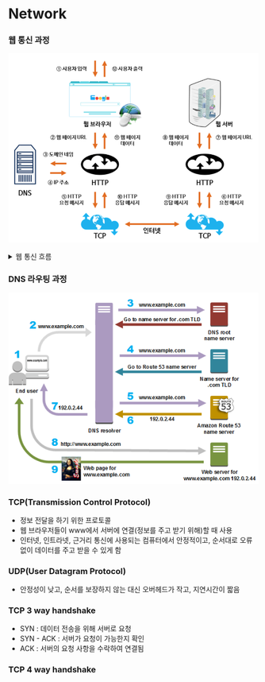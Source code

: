 # Network

### 웹 통신 과정
![웹 통신 과정.png](image%2F%EC%9B%B9%20%ED%86%B5%EC%8B%A0%20%EA%B3%BC%EC%A0%95.png)

<details>
    <summary>웹 통신 흐름</summary>

    1. 웹 브라우저를 통해 사용자가 URL을 입력한다.
    2. 입력받은 URL중 도메인을 통해 DNS에 검색한다.
    3. DNS에서 일치하는 도메인의 IP를 URL 정보와 함께 HTTP 메시지로 만든다.
    4. 생성된 HTTP 메시지를 TCP로 서버와 통신한다.
    5. 서버에서 요청 URL을 통해 전달받은 응답 값을 클라이언트로 전달한다.
</details>

### DNS 라우팅 과정 
![DNS 웹:앱 라우팅 과정.png](image%2FDNS%20%EC%9B%B9%3A%EC%95%B1%20%EB%9D%BC%EC%9A%B0%ED%8C%85%20%EA%B3%BC%EC%A0%95.png)

### TCP(Transmission Control Protocol)
- 정보 전달을 하기 위한 프로토콜
- 웹 브라우저들이 www에서 서버에 연결(정보를 주고 받기 위해)할 때 사용
- 인터넷, 인트라넷, 근거리 통신에 사용되는 컴퓨터에서 안정적이고, 순서대로 오류 없이 데이터를 주고 받을 수 있게 함

### UDP(User Datagram Protocol)
- 안정성이 낮고, 순서를 보장하지 않는 대신 오버헤드가 작고, 지연시간이 짧음

### TCP 3 way handshake
- SYN : 데이터 전송을 위해 서버로 요청
- SYN - ACK : 서버가 요청이 가능한지 확인
- ACK : 서버의 요청 사항을 수락하여 연결됨

### TCP 4 way handshake